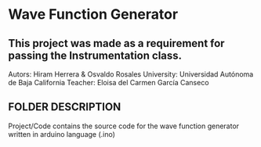 # Wave Function Generator

## This project was made as a requirement for passing the Instrumentation class. 
Autors: Hiram Herrera & Osvaldo Rosales
University: Universidad Autónoma de Baja California
Teacher: Eloisa del Carmen García Canseco

## FOLDER DESCRIPTION
Project/Code contains the source code for the wave function generator written in arduino language (.ino)

